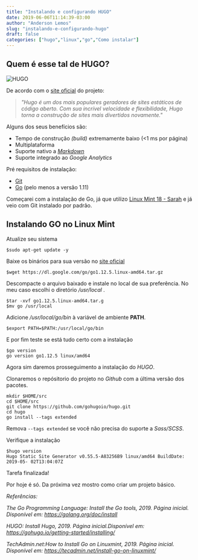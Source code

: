 ```yaml
---
title: "Instalando e configurando HUGO"
date: 2019-06-06T11:14:39-03:00
author: "Anderson Lemos"
slug: "instalando-e-configurando-hugo"
draft: false
categories: ["hugo","linux","go","Como instalar"]
---
```


## Quem é esse tal de HUGO?

![HUGO](https://d33wubrfki0l68.cloudfront.net/30790d6888bd8af863fb2b5c33a7f337cdbda243/4e867/images/hugo-logo-wide.svg)

De acordo com o [site oficial](https://gohugo.io) do projeto:

> *"Hugo é um dos mais populares geradores de sites estáticos de código aberto. Com sua incrível velocidade e flexibilidade, Hugo torna a construção de sites mais divertidos novamente."*

Alguns dos seus benefícios são:

* Tempo de construção *(build)* extremamente baixo (<1 ms por página)
* Multiplataforma
* Suporte nativo a [*Markdown*](https://www.markdownguide.org/basic-syntax/)
* Suporte integrado ao *Google Analytics*

Pré requisitos de instalação:

* [Git](https://git-scm.com)
* [Go](https://golang.org) (pelo menos a versão 1.11)

Começarei com a instalação de Go, já que utilizo [Linux Mint 18 - Sarah](https://linuxmint.com) e já veio com Git instalado por padrão.

## Instalando GO no Linux Mint

Atualize seu sistema

````
$sudo apt-get update -y
````

Baixe os binários para sua versão no [site oficial](https://golang.org/dl/)

````
$wget https://dl.google.com/go/go1.12.5.linux-amd64.tar.gz
````

Descompacte o arquivo baixado e instale no local de sua preferência. No meu caso escolhi o diretório */usr/local* .

````
$tar -xvf go1.12.5.linux-amd64.tar.g
$mv go /usr/local
````

Adicione */usr/local/go/bin* à variável de ambiente **PATH**. 

````
$export PATH=$PATH:/usr/local/go/bin
````

E por fim teste se está tudo certo com a instalação


````
$go version
go version go1.12.5 linux/amd64
````

Agora sim daremos prosseguimento a instalação do *HUGO*.

Clonaremos o repósitorio do projeto no *Github* com a última versão dos pacotes.

```
mkdir $HOME/src
cd $HOME/src
git clone https://github.com/gohugoio/hugo.git
cd hugo
go install --tags extended
```

Remova `--tags extended` se você não precisa do suporte a *Sass/SCSS*.

Verifique a instalação

```
$hugo version
Hugo Static Site Generator v0.55.5-A83256B9 linux/amd64 BuildDate: 2019-05-	02T13:04:07Z
```

Tarefa finalizada!

Por hoje é só. Da próxima vez mostro como criar um projeto básico. 



*Referências:*

*The Go Programming Language: Install the Go tools, 2019. Página inicial.
Disponível em: <https://golang.org/doc/install>*

*HUGO: Install Hugo, 2019. Página inicial.Disponível em: <https://gohugo.io/getting-started/installing/>*

*TechAdmin*.*net:How to Install Go on Linuxmint, 2019. Página inicial.
Disponível em: <https://tecadmin.net/install-go-on-linuxmint/>*